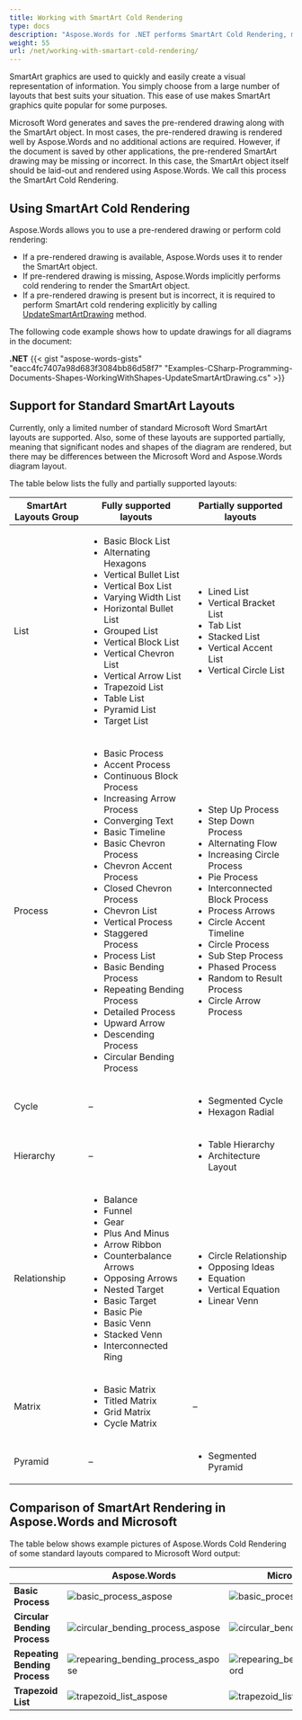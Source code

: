 ```yaml
---
title: Working with SmartArt Cold Rendering
type: docs
description: "Aspose.Words for .NET performs SmartArt Cold Rendering, meaning that it lays out and renders SmartArt objects if the pre-rendered SmartArt drawing is missing or incorrect."
weight: 55
url: /net/working-with-smartart-cold-rendering/
---
```


SmartArt graphics are used to quickly and easily create a visual representation of information. You simply choose from a large number of layouts that best suits your situation. This ease of use makes SmartArt graphics quite popular for some purposes.

Microsoft Word generates and saves the pre-rendered drawing along with the SmartArt object. In most cases, the pre-rendered drawing is rendered well by Aspose.Words and no additional actions are required. However, if the document is saved by other applications, the pre-rendered SmartArt drawing may be missing or incorrect. In this case, the SmartArt object itself should be laid-out and rendered using Aspose.Words. We call this process the SmartArt Cold Rendering.

## Using SmartArt Cold Rendering

Aspose.Words allows you to use a pre-rendered drawing or perform cold rendering:

* If a pre-rendered drawing is available, Aspose.Words uses it to render the SmartArt object.
* If pre-rendered drawing is missing, Aspose.Words implicitly performs cold rendering to render the SmartArt object.
* If a pre-rendered drawing is present but is incorrect, it is required to perform SmartArt cold rendering explicitly by calling [UpdateSmartArtDrawing](https://apireference.aspose.com/words/net/aspose.words.drawing/shape/methods/updatesmartartdrawing) method.

The following code example shows how to update drawings for all diagrams in the document:

**.NET**
{{< gist "aspose-words-gists" "eacc4fc7407a98d683f3084bb86d58f7" "Examples-CSharp-Programming-Documents-Shapes-WorkingWithShapes-UpdateSmartArtDrawing.cs" >}}

## Support for Standard SmartArt Layouts

Currently, only a limited number of standard Microsoft Word SmartArt layouts are supported. Also, some of these layouts are supported partially, meaning that significant nodes and shapes of the diagram are rendered, but there may be differences between the Microsoft Word and Aspose.Words diagram layout.

The table below lists the fully and partially supported layouts:

| SmartArt Layouts Group | Fully supported layouts                                      | Partially supported layouts                                  |
| ---------------------- | ------------------------------------------------------------ | ------------------------------------------------------------ |
| List                   | <ul><li>Basic Block List</li><li>Alternating Hexagons</li><li>Vertical Bullet List</li><li>Vertical Box List</li><li>Varying Width List</li><li>Horizontal Bullet List</li><li>Grouped List</li><li>Vertical Block List</li><li>Vertical Chevron List</li><li>Vertical Arrow List</li><li>Trapezoid List</li><li>Table List</li><li>Pyramid List</li><li>Target List</li></ul> | <ul><li>Lined List</li><li>Vertical Bracket List</li><li>Tab List</li><li>Stacked List</li><li>Vertical Accent List</li><li>Vertical Circle List</li></ul> |
| Process                | <ul><li>Basic Process</li><li>Accent Process</li><li>Continuous Block Process</li><li>Increasing Arrow Process</li><li>Converging Text</li><li>Basic Timeline</li><li>Basic Chevron Process</li><li>Chevron Accent Process</li><li>Closed Chevron Process</li><li>Chevron List</li><li>Vertical Process</li><li>Staggered Process</li><li>Process List</li><li>Basic Bending Process</li><li>Repeating Bending Process</li><li>Detailed Process</li><li>Upward Arrow</li><li>Descending Process</li><li>Circular Bending Process</li></ul> | <ul><li>Step Up Process</li><li>Step Down Process</li><li>Alternating Flow</li><li>Increasing Circle Process</li><li>Pie Process</li><li>Interconnected Block Process</li><li>Process Arrows</li><li>Circle Accent Timeline</li><li>Circle Process</li><li>Sub Step Process</li><li>Phased Process</li><li>Random to Result Process</li><li>Circle Arrow Process</li></ul> |
| Cycle                  | –                                                            | <ul><li>Segmented Cycle</li><li>Hexagon Radial</li></ul>     |
| Hierarchy              | –                                                            | <ul><li>Table Hierarchy</li><li>Architecture Layout</li></ul> |
| Relationship           | <ul><li>Balance</li><li>Funnel</li><li>Gear</li><li>Plus And Minus</li><li>Arrow Ribbon</li><li>Counterbalance Arrows</li><li>Opposing Arrows</li><li>Nested Target</li><li>Basic Target</li><li>Basic Pie</li><li>Basic Venn</li><li>Stacked Venn</li><li>Interconnected Ring</li></ul> | <ul><li>Circle Relationship</li><li>Opposing Ideas</li><li>Equation</li><li>Vertical Equation</li><li>Linear Venn</li></ul> |
| Matrix                 | <ul><li>Basic Matrix</li><li>Titled Matrix</li><li>Grid Matrix</li><li>Cycle Matrix</li></ul> | –                                                            |
| Pyramid                | –                                                            | <ul><li>Segmented Pyramid</li></ul>                          |

## Comparison of SmartArt Rendering in Aspose.Words and Microsoft

The table below shows example pictures of Aspose.Words Cold Rendering of some standard layouts compared to Microsoft Word output:

|                               | **Aspose.Words**                                             | **Microsoft Word**                                           |
| ----------------------------- | ------------------------------------------------------------ | ------------------------------------------------------------ |
| **Basic Process**             | <img src="BasicProcess Aspose.png" alt="basic_process_aspose"/> | <img src="BasicProcess Word.png" alt="basic_process_word"/> |
| **Circular Bending Process**  | <img src="CircularBendingProcess Aspose.png" alt="circular_bending_process_aspose"/> | <img src="CircularBendingProcess Word.png" alt="circular_bending_process_word"/> |
| **Repeating Bending Process** | <img src="RepearingBendingProcess Aspose.png" alt="repearing_bending_process_aspose"/> | <img src="RepearingBendingProcess Word.png" alt="repearing_bending_process_word"/> |
| **Trapezoid List**            | <img src="TrapezoidList Aspose.png" alt="trapezoid_list_aspose"/> | <img src="TrapezoidList Word.png" alt="trapezoid_list_word"/> |
